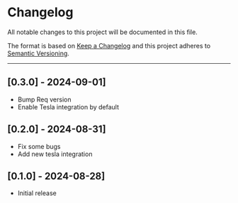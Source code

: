 # Changelog

All notable changes to this project will be documented in this file.

The format is based on [Keep a Changelog](http://keepachangelog.com/en/1.0.0/)
and this project adheres to [Semantic Versioning](http://semver.org/spec/v2.0.0.html).

---


## [0.3.0] - 2024-09-01]
- Bump Req version
- Enable Tesla integration by default

## [0.2.0] - 2024-08-31]
- Fix some bugs
- Add new tesla integration

## [0.1.0] - 2024-08-28]
- Initial release
